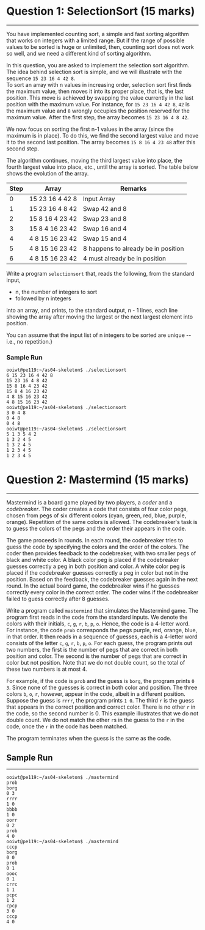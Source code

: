 # Question 1: SelectionSort (15 marks)
--------------------------------------

You have implemented counting sort, a simple and fast
sorting algorithm that works on integers with a limited
range.  But if the range of possible values to be sorted
is huge or unlimited, then, counting sort does not work
so well, and we need a different kind of sorting algorithm.

In this question, you are asked to implement the selection
sort algorithm.  The idea behind selection sort is simple,
and we will illustrate with the sequence `15 23 16 4 42 8`.  
To sort an array with n values in increasing order,
selection sort first finds the maximum value, then moves
it into its proper place, that is, the last position.
This move is achieved by swapping the value currently in
the last position with the maximum value.  For instance,
for `15 23 16 4 42 8`, `42` is the maximum value and `8`
wrongly occupies the position reserved for the maximum
value.  After the first step, the array becomes 
`15 23 16 4 8 42`.

We now focus on sorting the first n-1 values in the array
(since the maximum is in place).  To do this, we find
the second largest value and move it to the second last
position.  The array becomes `15 8 16 4 23 48` after this
second step.

The algorithm continues, moving the third largest value
into place, the fourth largest value into place, etc.,
until the array is sorted.  The table below shows the
evolution of the array.

|Step| Array            | Remarks                           
|----|------------------|-----------------------------------
| 0  | 15 23 16 4 42 8  | Input Array                       
| 1  | 15 23 16 4  8 42 | Swap 42 and 8                     
| 2  | 15 8 16 4  23 42 | Swap 23 and 8                     
| 3  | 15 8 4 16 23 42  | Swap 16 and 4                     
| 4  | 4 8 15 16 23 42  | Swap 15 and 4                     
| 5  | 4 8 15 16 23 42  | 8 happens to already be in position
| 6  | 4 8 15 16 23 42  | 4 must already be in position       

Write a program `selectionsort` that, reads the following,
from the standard input,

- n, the number of integers to sort
- followed by n integers

into an array, and prints, to the standard output, n -
1 lines, each line showing the array after moving the
largest or the next largest element into position.

You can assume that the input list of n integers to be
sorted are unique -- i.e., no repetition.}

### Sample Run
```
ooiwt@pe119:~/as04-skeleton$ ./selectionsort
6 15 23 16 4 42 8
15 23 16 4 8 42
15 8 16 4 23 42
15 8 4 16 23 42
4 8 15 16 23 42
4 8 15 16 23 42
ooiwt@pe119:~/as04-skeleton$ ./selectionsort
3 0 4 8
0 4 8
0 4 8
ooiwt@pe119:~/as04-skeleton$ ./selectionsort
5 1 3 5 4 2
1 3 2 4 5
1 3 2 4 5
1 2 3 4 5
1 2 3 4 5
```

# Question 2: Mastermind (15 marks)
-----------------------------------

Mastermind is a board game played by two players, a
_coder_ and a _codebreaker_.  The coder creates a code
that consists of four color pegs, chosen from pegs of
six different colors (cyan, green, red, blue, purple,
orange).  Repetition of the same colors is allowed.
The codebreaker's task is to guess the colors of the pegs
and the order their appears in the code.

The game proceeds in rounds.  In each round, the
codebreaker tries to guess the code by specifying the
colors and the order of the colors.  The coder then
provides feedback to the codebreaker, with two smaller pegs
of black and white color.  A black color peg is placed if
the codebreaker guesses correctly a peg in both position
and color.  A white color peg is placed if the codebreaker
guesses correctly a peg in color but not in the position.
Based on the feedback, the codebreaker guesses again in the
next round.  In the actual board game, the codebreaker wins
if he guesses correctly every color in the correct order.
The coder wins if the codebreaker failed to guess correctly
after 8 guesses.

Write a program called `mastermind` that simulates the
Mastermind game.  The program first reads in the code
from the standard inputs.  We denote the colors with
their initials, `c`, `g`, `r`, `b`, `p`, `o`.  Hence,
the code is a 4-letter word.  For instance, the code
`prob` corresponds the pegs purple, red, orange, blue,
in that order.  It then reads in a sequence of guesses,
each is a 4-letter word consists of the letter `c`, `g`,
`r`, `b`, `p`, `o`.  For each guess, the program prints
out two numbers, the first is the number of pegs that are
correct in both position and color.  The second is the
number of pegs that are correct in color but not position.
Note that we do not double count, so the total of these
two numbers is at most 4.

For example,  if the code is `prob` and the guess is
`borg`, the program prints `0 3`.  Since none of the
guesses is correct in both color and position.  The three
colors `b`, `o`, `r`, however, appear in the code, albeit
in a different position.  Suppose the guess is `rrrr`,
the program prints `1 0`.  The third `r` is the guess that
appears in the correct position and correct color.  There
is no other `r` in the code, so the second number is 0.
This example illustrates that we do not double count.
We do not match the other `r`s in the guess to the `r`
in the code, once the `r` in the code has been matched.

The program terminates when the guess is the same as
the code.

## Sample Run
-------------
```
ooiwt@pe119:~/as04-skeleton$ ./mastermind
prob
borg
0 3
rrrr
1 0
bbbb
1 0
oorr
0 2
prob
4 0
ooiwt@pe119:~/as04-skeleton$ ./mastermind
cccp
borg
0 0
prob
0 1
oooc
0 1
crrc
1 1
pcpc
1 2
cpcp
3 0
cccp
4 0
```
